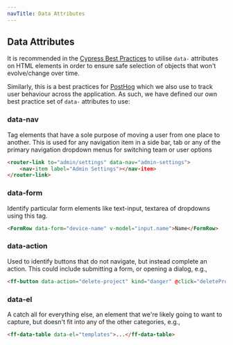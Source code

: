```yaml
---
navTitle: Data Attributes
---
```


## Data Attributes

It is recommended in the [Cypress Best Practices](https://docs.cypress.io/guides/references/best-practices#Selecting-Elements) to utilise `data-` attributes on HTML elements in order to ensure safe selection of objects that won't evolve/change over time.

Similarly, this is a best practices for [PostHog](https://posthog.com/) which we also use to track user behaviour across the application. As such, we have defined our own best practice set of `data-` attributes to use:

### data-nav

Tag elements that have a sole purpose of moving a user from one place to another. This is used for any navigation item in a side bar, tab or any of the primary navigation dropdown menus for switching team or user options

```html
<router-link to="admin/settings" data-nav="admin-settings">
    <nav-item label="Admin Settings"></nav-item>
</router-link>
```

### data-form

Identify particular form elements like text-input, textarea of dropdowns using this tag.

```html
<FormRow data-form="device-name" v-model="input.name">Name</FormRow>
```

### data-action
Used to identify buttons that do not navigate, but instead complete an action. This could include submitting a form, or opening a dialog, e.g.,

```html
<ff-button data-action="delete-project" kind="danger" @click="deleteProject()"></ff-button>
```  

### data-el
A catch all for everything else, an element that we're likely going to want to capture, but doesn't fit into any of the other categories, e.g.,

```html
<ff-data-table data-el="templates">...</ff-data-table>
```
